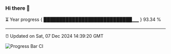 ### Hi there 👋

⏳ Year progress { ████████████████████████████▁▁ } 93.34 %

---

⏰ Updated on Sat, 07 Dec 2024 14:39:20 GMT

![Progress Bar CI](https://github.com/IshwaranRudhara/GIT-ACTION/workflows/Progress%20Bar%20CI/badge.svg)
